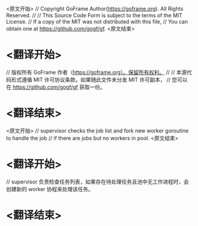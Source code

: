 
<原文开始>
// Copyright GoFrame Author(https://goframe.org). All Rights Reserved.
//
// This Source Code Form is subject to the terms of the MIT License.
// If a copy of the MIT was not distributed with this file,
// You can obtain one at https://github.com/gogf/gf.
<原文结束>

# <翻译开始>
// 版权所有 GoFrame 作者（https://goframe.org）。保留所有权利。
//
// 本源代码形式遵循 MIT 许可协议条款。如果随此文件未分发 MIT 许可副本，
// 您可以在 https://github.com/gogf/gf 获取一份。
# <翻译结束>


<原文开始>
// supervisor checks the job list and fork new worker goroutine to handle the job
// if there are jobs but no workers in pool.
<原文结束>

# <翻译开始>
// supervisor 负责检查任务列表，如果存在待处理任务且池中无工作进程时，会创建新的 worker 协程来处理该任务。
# <翻译结束>

